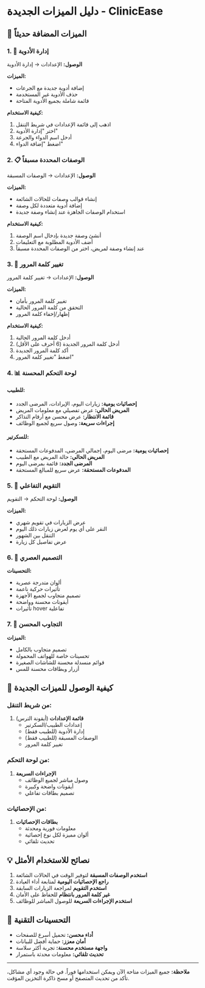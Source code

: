 # دليل الميزات الجديدة - ClinicEase

## 🎯 الميزات المضافة حديثاً

### 1. 💊 إدارة الأدوية
**الوصول:** الإعدادات → إدارة الأدوية

**الميزات:**
- إضافة أدوية جديدة مع الجرعات
- حذف الأدوية غير المستخدمة
- قائمة شاملة بجميع الأدوية المتاحة

**كيفية الاستخدام:**
1. اذهب إلى قائمة الإعدادات في شريط التنقل
2. اختر "إدارة الأدوية"
3. أدخل اسم الدواء والجرعة
4. اضغط "إضافة الدواء"

### 2. 📋 الوصفات المحددة مسبقاً
**الوصول:** الإعدادات → الوصفات المسبقة

**الميزات:**
- إنشاء قوالب وصفات للحالات الشائعة
- إضافة أدوية متعددة لكل وصفة
- استخدام الوصفات الجاهزة عند إنشاء وصفة جديدة

**كيفية الاستخدام:**
1. أنشئ وصفة جديدة بإدخال اسم الوصفة
2. أضف الأدوية المطلوبة مع التعليمات
3. عند إنشاء وصفة لمريض، اختر من الوصفات المحددة مسبقاً

### 3. 🔐 تغيير كلمة المرور
**الوصول:** الإعدادات → تغيير كلمة المرور

**الميزات:**
- تغيير كلمة المرور بأمان
- التحقق من كلمة المرور الحالية
- إظهار/إخفاء كلمة المرور

**كيفية الاستخدام:**
1. أدخل كلمة المرور الحالية
2. أدخل كلمة المرور الجديدة (6 أحرف على الأقل)
3. أكد كلمة المرور الجديدة
4. اضغط "تغيير كلمة المرور"

### 4. 📊 لوحة التحكم المحسنة

#### للطبيب:
- **إحصائيات يومية:** زيارات اليوم، الإيرادات، المرضى الجدد
- **المريض الحالي:** عرض تفصيلي مع معلومات المريض
- **قائمة الانتظار:** عرض محسن مع أرقام التذاكر
- **إجراءات سريعة:** وصول سريع لجميع الوظائف

#### للسكرتير:
- **إحصائيات يومية:** مرضى اليوم، إجمالي المرضى، المدفوعات المستحقة
- **المريض الحالي:** حالة المريض مع الطبيب
- **المرضى الجدد:** قائمة بمرضى اليوم
- **المدفوعات المستحقة:** عرض سريع للمبالغ المستحقة

### 5. 📅 التقويم التفاعلي
**الوصول:** لوحة التحكم → التقويم

**الميزات:**
- عرض الزيارات في تقويم شهري
- النقر على أي يوم لعرض زيارات ذلك اليوم
- التنقل بين الشهور
- عرض تفاصيل كل زيارة

### 6. 🎨 التصميم العصري

**التحسينات:**
- ألوان متدرجة عصرية
- تأثيرات حركية ناعمة
- تصميم متجاوب لجميع الأجهزة
- أيقونات محسنة وواضحة
- تأثيرات hover تفاعلية

### 7. 📱 التجاوب المحسن

**الميزات:**
- تصميم متجاوب بالكامل
- تحسينات خاصة للهواتف المحمولة
- قوائم منسدلة محسنة للشاشات الصغيرة
- أزرار وبطاقات محسنة للمس

## 🚀 كيفية الوصول للميزات الجديدة

### من شريط التنقل:
1. **قائمة الإعدادات** (أيقونة الترس)
   - إعدادات الطبيب/السكرتير
   - إدارة الأدوية (للطبيب فقط)
   - الوصفات المسبقة (للطبيب فقط)
   - تغيير كلمة المرور

### من لوحة التحكم:
1. **الإجراءات السريعة**
   - وصول مباشر لجميع الوظائف
   - أيقونات واضحة وكبيرة
   - تصميم بطاقات تفاعلي

### من الإحصائيات:
1. **بطاقات الإحصائيات**
   - معلومات فورية ومحدثة
   - ألوان مميزة لكل نوع إحصائية
   - تحديث تلقائي

## 💡 نصائح للاستخدام الأمثل

1. **استخدم الوصفات المسبقة** لتوفير الوقت في الحالات الشائعة
2. **راجع الإحصائيات اليومية** لمتابعة أداء العيادة
3. **استخدم التقويم** لمراجعة الزيارات السابقة
4. **غير كلمة المرور بانتظام** للحفاظ على الأمان
5. **استخدم الإجراءات السريعة** للوصول المباشر للوظائف

## 🔧 التحسينات التقنية

- **أداء محسن:** تحميل أسرع للصفحات
- **أمان معزز:** حماية أفضل للبيانات
- **واجهة مستخدم محسنة:** تجربة أكثر سلاسة
- **تحديث تلقائي:** معلومات محدثة باستمرار

---

**ملاحظة:** جميع الميزات متاحة الآن ويمكن استخدامها فوراً. في حالة وجود أي مشاكل، تأكد من تحديث المتصفح أو مسح ذاكرة التخزين المؤقت.